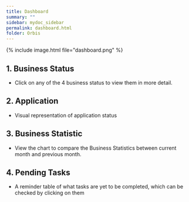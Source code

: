 ```yaml
---
title: Dashboard
summary: ""
sidebar: mydoc_sidebar
permalink: dashboard.html
folder: Orbis
---
```

{% include image.html file="dashboard.png" %}

## 1. Business Status
* Click on any of the 4 business status to view them in more detail. 

## 2. Application 
* Visual representation of application status

## 3. Business Statistic
* View the chart to compare the Business Statistics between current month and previous month. 

## 4. Pending Tasks
* A reminder table of what tasks are yet to be completed, which can be checked by clicking on them 

